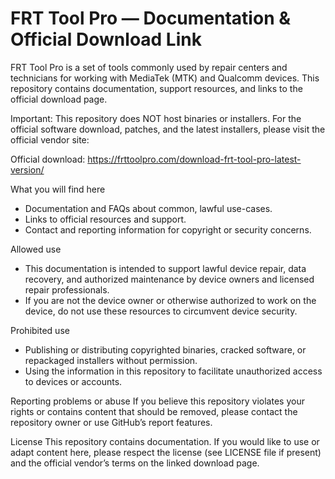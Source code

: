 # FRT Tool Pro — Documentation & Official Download Link

FRT Tool Pro is a set of tools commonly used by repair centers and technicians for working with MediaTek (MTK) and Qualcomm devices. This repository contains documentation, support resources, and links to the official download page.

Important: This repository does NOT host binaries or installers. For the official software download, patches, and the latest installers, please visit the official vendor site:

Official download: https://frttoolpro.com/download-frt-tool-pro-latest-version/

What you will find here
- Documentation and FAQs about common, lawful use-cases.
- Links to official resources and support.
- Contact and reporting information for copyright or security concerns.

Allowed use
- This documentation is intended to support lawful device repair, data recovery, and authorized maintenance by device owners and licensed repair professionals.
- If you are not the device owner or otherwise authorized to work on the device, do not use these resources to circumvent device security.

Prohibited use
- Publishing or distributing copyrighted binaries, cracked software, or repackaged installers without permission.
- Using the information in this repository to facilitate unauthorized access to devices or accounts.

Reporting problems or abuse
If you believe this repository violates your rights or contains content that should be removed, please contact the repository owner or use GitHub’s report features.

License
This repository contains documentation. If you would like to use or adapt content here, please respect the license (see LICENSE file if present) and the official vendor’s terms on the linked download page.

